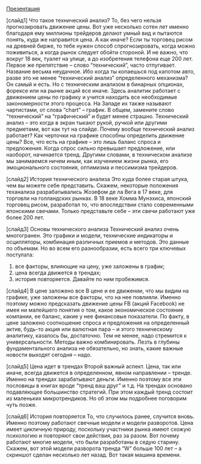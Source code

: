 [Презентация](/TechAnal.odp)

[слайд1]
Что такое технический анализ? То, без чего нельзя прогнозировать движение цены. Вот уже несколько сотен лет именно благодаря ему миллионы трейдеров делают умный вид и пытаются понять, куда же направится цена.
А как иначе? Если ты торговец рисом на древней бирже, то тебе нужен способ спрогнозировать, когда можно поживиться, а когда рынок следует обойти стороной. И не важно, что вокруг 18 век, туалет на улице, а до изобретения телефона еще 200 лет.
Первое же препятствие – слово “технический”, часто отпугивает. Название весьма неудачное. Ибо когда ты копаешься под капотом авто, разве это не менее “технический анализ” определенного механизма? Он самый и есть.
Но с техническим анализом в бинарных опционах, форексе или на рынке акций все иначе. Здесь аналитик работает с движением цены по графику и учится находить все необходимые закономерности этого процесса.
На Западе их также называют чартистами, от слова “chart” – график. В общем, замените слово “технический” на “графический” и будет менее страшно.
Технический анализ – это когда в экран тыкают рукой, ручкой или другими предметами, вот как тут на слайде.
Почему вообще технический анализ работает? Как черточки на графике способны определить движение цены? Все, что есть на графике – это лишь баланс спроса и предложения. Когда спрос сильно превышает предложение, или наоборот, начинается тренд.
Другими словами, в техническом анализе мы занимаемся ничем иным, как изучением жизни рынка, его эмоционального состояния, оптимизма и пессимизма трейдеров.

[слайд2]
История технического анализа
Это куда более старая штука, чем вы можете себе представить. Скажем, некоторые положения теханализа разрабатывались Жозефом де ла Вега в 17 веке, для торговли на голландских рынках.
В 18 веке Хомма Мунэхиса, японский торговец рисом, разработал то, что впоследствии стало современными японскими свечами. Только представьте себе – эти свечи работают уже более 200 лет.

[слайд3]
Основы технического анализа
Технический анализ очень многогранен. Это графики и модели, технические индикаторы и осцилляторы, комбинация различных приемов и методов. Это данные по объемам. Но во всем его разнообразии, есть всего три ключевых постулата:
1. все факторы, влияющие на цену, уже заложены в график;
2. цена всегда движется в трендах;
3. история повторяется.
Давайте по ним пробежимся.

[слайд4]
В цене заложено все
В цене и ее движении, что мы видим на графике, уже заложены все факторы, что на нее повлияли.
Именно поэтому можно предсказать движение цены FB (акций Facebook) не имея ни малейшего понятия о том, какое экономическое состояние компании, ее баланс, какие у нее финансовые показатели.
По факту, в цене заложено соотношение спроса и предложения на определенный актив, будь-то акция или валютная пара – и этого техническому аналитику, казалось бы, достаточно.
Тем не менее, надо стремится к универсальности. Методы важно комбинировать. Лезть в глубины фундаментального анализа не обязательно, но знать, какие важные новости выходят сегодня – надо.

[слайд5]
Цена идет в трендах
Второй важный аспект. Цена, так или иначе, всегда движется в определенном, явном направлении – тренде. Именно на трендах зарабатывают деньги. Именно поэтому все эти пословицы в книгах вроде “тренд ваш друг” и т.д.
На трендах основано подавляющее большинство стратегий. При этом каждый тренд состоит из маленьких микротрендиков. Но об этом мы подробнее поговорим чуть позже.

[слайд6]
История повторяется
То, что случилось ранее, случится вновь. Именно поэтому работают свечные модели и модели разворотов. Цена имеет цикличную природу, поскольку участники рынка имеют схожую психологию и повторяют свои действия, раз за разом.
Вот почему работают многие модели, что были разработаны в седую старину. Скажем, вот этой модели разворота тренда “W” больше 100 лет – а скриншот сделан несколько лет назад. Вот такая машина времени.
